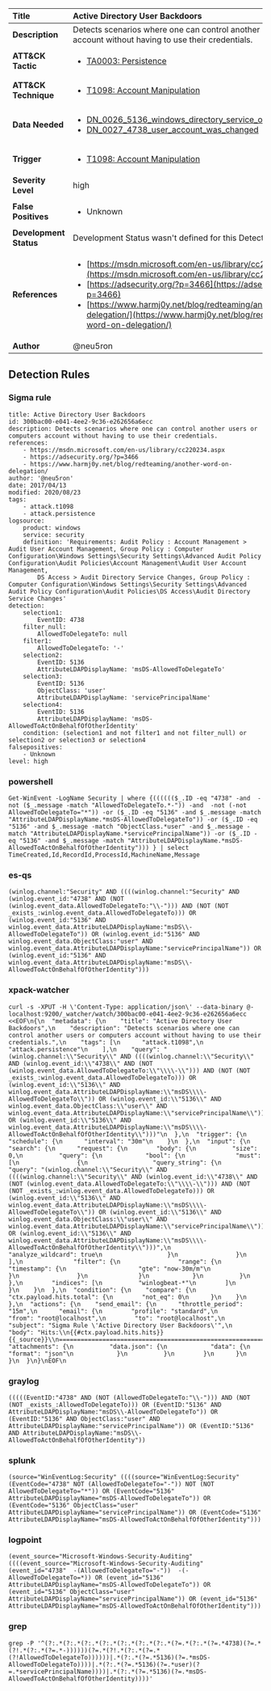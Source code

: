 | Title                    | Active Directory User Backdoors       |
|:-------------------------|:------------------|
| **Description**          | Detects scenarios where one can control another users or computers account without having to use their credentials. |
| **ATT&amp;CK Tactic**    |  <ul><li>[TA0003: Persistence](https://attack.mitre.org/tactics/TA0003)</li></ul>  |
| **ATT&amp;CK Technique** | <ul><li>[T1098: Account Manipulation](https://attack.mitre.org/techniques/T1098)</li></ul>  |
| **Data Needed**          | <ul><li>[DN_0026_5136_windows_directory_service_object_was_modified](../Data_Needed/DN_0026_5136_windows_directory_service_object_was_modified.md)</li><li>[DN_0027_4738_user_account_was_changed](../Data_Needed/DN_0027_4738_user_account_was_changed.md)</li></ul>  |
| **Trigger**              | <ul><li>[T1098: Account Manipulation](../Triggers/T1098.md)</li></ul>  |
| **Severity Level**       | high |
| **False Positives**      | <ul><li>Unknown</li></ul>  |
| **Development Status**   |  Development Status wasn't defined for this Detection Rule yet  |
| **References**           | <ul><li>[https://msdn.microsoft.com/en-us/library/cc220234.aspx](https://msdn.microsoft.com/en-us/library/cc220234.aspx)</li><li>[https://adsecurity.org/?p=3466](https://adsecurity.org/?p=3466)</li><li>[https://www.harmj0y.net/blog/redteaming/another-word-on-delegation/](https://www.harmj0y.net/blog/redteaming/another-word-on-delegation/)</li></ul>  |
| **Author**               | @neu5ron |


## Detection Rules

### Sigma rule

```
title: Active Directory User Backdoors
id: 300bac00-e041-4ee2-9c36-e262656a6ecc
description: Detects scenarios where one can control another users or computers account without having to use their credentials.
references:
    - https://msdn.microsoft.com/en-us/library/cc220234.aspx
    - https://adsecurity.org/?p=3466
    - https://www.harmj0y.net/blog/redteaming/another-word-on-delegation/
author: '@neu5ron'
date: 2017/04/13
modified: 2020/08/23
tags:
    - attack.t1098
    - attack.persistence
logsource:
    product: windows
    service: security
    definition: 'Requirements: Audit Policy : Account Management > Audit User Account Management, Group Policy : Computer Configuration\Windows Settings\Security Settings\Advanced Audit Policy Configuration\Audit Policies\Account Management\Audit User Account Management, 
        DS Access > Audit Directory Service Changes, Group Policy : Computer Configuration\Windows Settings\Security Settings\Advanced Audit Policy Configuration\Audit Policies\DS Access\Audit Directory Service Changes'
detection:
    selection1:
        EventID: 4738
    filter_null:
        AllowedToDelegateTo: null
    filter1:
        AllowedToDelegateTo: '-'
    selection2:
        EventID: 5136
        AttributeLDAPDisplayName: 'msDS-AllowedToDelegateTo'
    selection3:
        EventID: 5136
        ObjectClass: 'user'
        AttributeLDAPDisplayName: 'servicePrincipalName'
    selection4:
        EventID: 5136
        AttributeLDAPDisplayName: 'msDS-AllowedToActOnBehalfOfOtherIdentity'
    condition: (selection1 and not filter1 and not filter_null) or selection2 or selection3 or selection4
falsepositives:
    - Unknown
level: high

```





### powershell
    
```
Get-WinEvent -LogName Security | where {(((((($_.ID -eq "4738" -and  -not ($_.message -match "AllowedToDelegateTo.*-")) -and  -not (-not AllowedToDelegateTo="*")) -or ($_.ID -eq "5136" -and $_.message -match "AttributeLDAPDisplayName.*msDS-AllowedToDelegateTo")) -or ($_.ID -eq "5136" -and $_.message -match "ObjectClass.*user" -and $_.message -match "AttributeLDAPDisplayName.*servicePrincipalName")) -or ($_.ID -eq "5136" -and $_.message -match "AttributeLDAPDisplayName.*msDS-AllowedToActOnBehalfOfOtherIdentity"))) } | select TimeCreated,Id,RecordId,ProcessId,MachineName,Message
```


### es-qs
    
```
(winlog.channel:"Security" AND ((((winlog.channel:"Security" AND (winlog.event_id:"4738" AND (NOT (winlog.event_data.AllowedToDelegateTo:"\\-"))) AND (NOT (NOT _exists_:winlog.event_data.AllowedToDelegateTo))) OR (winlog.event_id:"5136" AND winlog.event_data.AttributeLDAPDisplayName:"msDS\\-AllowedToDelegateTo")) OR (winlog.event_id:"5136" AND winlog.event_data.ObjectClass:"user" AND winlog.event_data.AttributeLDAPDisplayName:"servicePrincipalName")) OR (winlog.event_id:"5136" AND winlog.event_data.AttributeLDAPDisplayName:"msDS\\-AllowedToActOnBehalfOfOtherIdentity")))
```


### xpack-watcher
    
```
curl -s -XPUT -H \'Content-Type: application/json\' --data-binary @- localhost:9200/_watcher/watch/300bac00-e041-4ee2-9c36-e262656a6ecc <<EOF\n{\n  "metadata": {\n    "title": "Active Directory User Backdoors",\n    "description": "Detects scenarios where one can control another users or computers account without having to use their credentials.",\n    "tags": [\n      "attack.t1098",\n      "attack.persistence"\n    ],\n    "query": "(winlog.channel:\\"Security\\" AND ((((winlog.channel:\\"Security\\" AND (winlog.event_id:\\"4738\\" AND (NOT (winlog.event_data.AllowedToDelegateTo:\\"\\\\-\\"))) AND (NOT (NOT _exists_:winlog.event_data.AllowedToDelegateTo))) OR (winlog.event_id:\\"5136\\" AND winlog.event_data.AttributeLDAPDisplayName:\\"msDS\\\\-AllowedToDelegateTo\\")) OR (winlog.event_id:\\"5136\\" AND winlog.event_data.ObjectClass:\\"user\\" AND winlog.event_data.AttributeLDAPDisplayName:\\"servicePrincipalName\\")) OR (winlog.event_id:\\"5136\\" AND winlog.event_data.AttributeLDAPDisplayName:\\"msDS\\\\-AllowedToActOnBehalfOfOtherIdentity\\")))"\n  },\n  "trigger": {\n    "schedule": {\n      "interval": "30m"\n    }\n  },\n  "input": {\n    "search": {\n      "request": {\n        "body": {\n          "size": 0,\n          "query": {\n            "bool": {\n              "must": [\n                {\n                  "query_string": {\n                    "query": "(winlog.channel:\\"Security\\" AND ((((winlog.channel:\\"Security\\" AND (winlog.event_id:\\"4738\\" AND (NOT (winlog.event_data.AllowedToDelegateTo:\\"\\\\-\\"))) AND (NOT (NOT _exists_:winlog.event_data.AllowedToDelegateTo))) OR (winlog.event_id:\\"5136\\" AND winlog.event_data.AttributeLDAPDisplayName:\\"msDS\\\\-AllowedToDelegateTo\\")) OR (winlog.event_id:\\"5136\\" AND winlog.event_data.ObjectClass:\\"user\\" AND winlog.event_data.AttributeLDAPDisplayName:\\"servicePrincipalName\\")) OR (winlog.event_id:\\"5136\\" AND winlog.event_data.AttributeLDAPDisplayName:\\"msDS\\\\-AllowedToActOnBehalfOfOtherIdentity\\")))",\n                    "analyze_wildcard": true\n                  }\n                }\n              ],\n              "filter": {\n                "range": {\n                  "timestamp": {\n                    "gte": "now-30m/m"\n                  }\n                }\n              }\n            }\n          }\n        },\n        "indices": [\n          "winlogbeat-*"\n        ]\n      }\n    }\n  },\n  "condition": {\n    "compare": {\n      "ctx.payload.hits.total": {\n        "not_eq": 0\n      }\n    }\n  },\n  "actions": {\n    "send_email": {\n      "throttle_period": "15m",\n      "email": {\n        "profile": "standard",\n        "from": "root@localhost",\n        "to": "root@localhost",\n        "subject": "Sigma Rule \'Active Directory User Backdoors\'",\n        "body": "Hits:\\n{{#ctx.payload.hits.hits}}{{_source}}\\n================================================================================\\n{{/ctx.payload.hits.hits}}",\n        "attachments": {\n          "data.json": {\n            "data": {\n              "format": "json"\n            }\n          }\n        }\n      }\n    }\n  }\n}\nEOF\n
```


### graylog
    
```
(((((EventID:"4738" AND (NOT (AllowedToDelegateTo:"\\-"))) AND (NOT (NOT _exists_:AllowedToDelegateTo))) OR (EventID:"5136" AND AttributeLDAPDisplayName:"msDS\\-AllowedToDelegateTo")) OR (EventID:"5136" AND ObjectClass:"user" AND AttributeLDAPDisplayName:"servicePrincipalName")) OR (EventID:"5136" AND AttributeLDAPDisplayName:"msDS\\-AllowedToActOnBehalfOfOtherIdentity"))
```


### splunk
    
```
(source="WinEventLog:Security" ((((source="WinEventLog:Security" (EventCode="4738" NOT (AllowedToDelegateTo="-")) NOT (NOT AllowedToDelegateTo="*")) OR (EventCode="5136" AttributeLDAPDisplayName="msDS-AllowedToDelegateTo")) OR (EventCode="5136" ObjectClass="user" AttributeLDAPDisplayName="servicePrincipalName")) OR (EventCode="5136" AttributeLDAPDisplayName="msDS-AllowedToActOnBehalfOfOtherIdentity")))
```


### logpoint
    
```
(event_source="Microsoft-Windows-Security-Auditing" ((((event_source="Microsoft-Windows-Security-Auditing" (event_id="4738"  -(AllowedToDelegateTo="-"))  -(-AllowedToDelegateTo=*)) OR (event_id="5136" AttributeLDAPDisplayName="msDS-AllowedToDelegateTo")) OR (event_id="5136" ObjectClass="user" AttributeLDAPDisplayName="servicePrincipalName")) OR (event_id="5136" AttributeLDAPDisplayName="msDS-AllowedToActOnBehalfOfOtherIdentity")))
```


### grep
    
```
grep -P '^(?:.*(?:.*(?:.*(?:.*(?:.*(?:.*(?:.*(?=.*(?:.*(?=.*4738)(?=.*(?!.*(?:.*(?=.*-))))))(?=.*(?!.*(?:.*(?=.*(?!AllowedToDelegateTo))))))|.*(?:.*(?=.*5136)(?=.*msDS-AllowedToDelegateTo))))|.*(?:.*(?=.*5136)(?=.*user)(?=.*servicePrincipalName))))|.*(?:.*(?=.*5136)(?=.*msDS-AllowedToActOnBehalfOfOtherIdentity))))'
```



